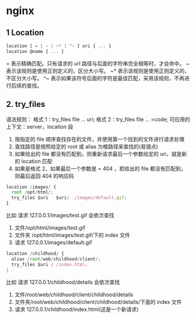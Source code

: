 # nginx

## 1 Location

```js
location [ = | ~ | ~* | ^~ ] uri { ... }
location @name { ... }
```

= 表示精确匹配。只有请求的 url 路径与后面的字符串完全相等时，才会命中。
~ 表示该规则是使用正则定义的，区分大小写。
~\* 表示该规则是使用正则定义的，不区分大小写。
^~ 表示如果该符号后面的字符是最佳匹配，采用该规则，不再进行后续的查找。

## 2. try_files

语法规则：
格式 1：try_files file ... uri; 格式 2：try_files file ... =code;
可应用的上下文：server，location 段

1. 按指定的 file 顺序查找存在的文件，并使用第一个找到的文件进行请求处理
2. 查找路径是按照给定的 root 或 alias 为根路径来查找的(易错点)
3. 如果给出的 file 都没有匹配到，则重新请求最后一个参数给定的 uri，就是新的 location 匹配
4. 如果是格式 2，如果最后一个参数是 = 404 ，若给出的 file 都没有匹配到，则最后返回 404 的响应码

```js
location /images/ {
  root /opt/html/;
  try_files $uri   $uri/  /images/default.gif;
}
```

比如 请求 127.0.0.1/images/test.gif 会依次查找

1. 文件/opt/html/images/test.gif
2. 文件夹 /opt/html/images/test.gif/下的 index 文件
3. 请求 127.0.0.1/images/default.gif

```js
location /childhood/ {
  alias /root/web/childhood/client/;
  try_files $uri / /index.html;
}
```

比如 请求 127.0.0.1/childhood/details 会依次查找

1. 文件/root/web/childhood/client/childhood/details
2. 文件夹/root/web/childhood/client/childhood/details/下面的 index 文件
3. 请求 127.0.0.1/childhood/index.html(这是一个新请求)
